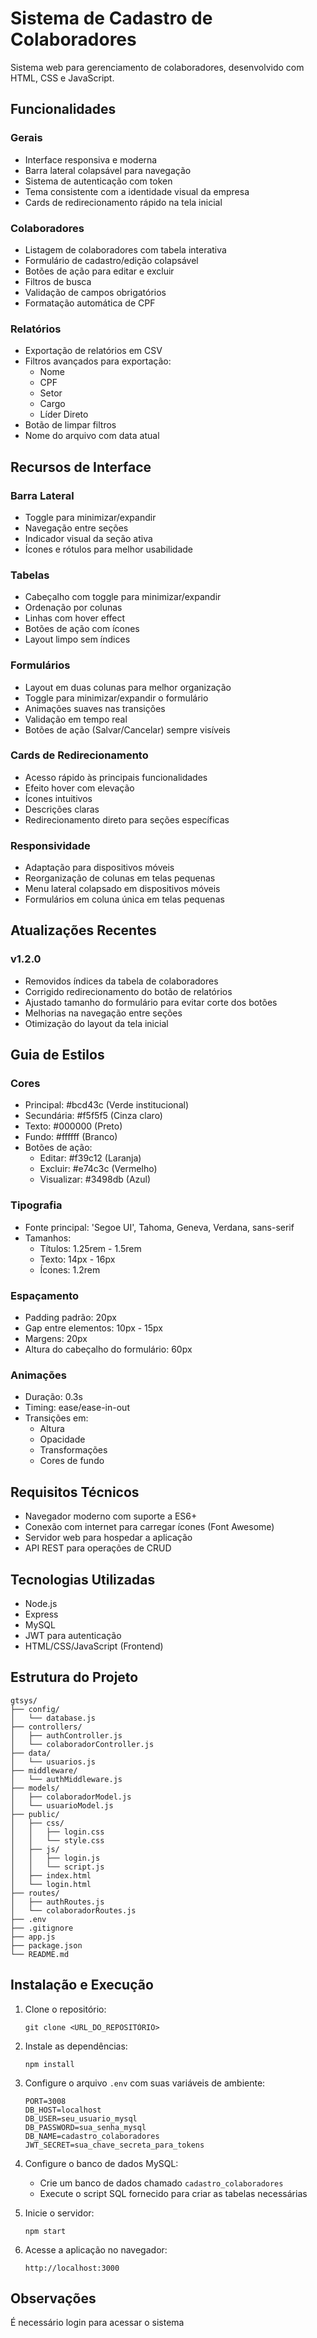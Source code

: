 # Sistema de Cadastro de Colaboradores

Sistema web para gerenciamento de colaboradores, desenvolvido com HTML, CSS e JavaScript.

## Funcionalidades

### Gerais
- Interface responsiva e moderna
- Barra lateral colapsável para navegação
- Sistema de autenticação com token
- Tema consistente com a identidade visual da empresa
- Cards de redirecionamento rápido na tela inicial

### Colaboradores
- Listagem de colaboradores com tabela interativa
- Formulário de cadastro/edição colapsável
- Botões de ação para editar e excluir
- Filtros de busca
- Validação de campos obrigatórios
- Formatação automática de CPF

### Relatórios
- Exportação de relatórios em CSV
- Filtros avançados para exportação:
  - Nome
  - CPF
  - Setor
  - Cargo
  - Líder Direto
- Botão de limpar filtros
- Nome do arquivo com data atual

## Recursos de Interface

### Barra Lateral
- Toggle para minimizar/expandir
- Navegação entre seções
- Indicador visual da seção ativa
- Ícones e rótulos para melhor usabilidade

### Tabelas
- Cabeçalho com toggle para minimizar/expandir
- Ordenação por colunas
- Linhas com hover effect
- Botões de ação com ícones
- Layout limpo sem índices

### Formulários
- Layout em duas colunas para melhor organização
- Toggle para minimizar/expandir o formulário
- Animações suaves nas transições
- Validação em tempo real
- Botões de ação (Salvar/Cancelar) sempre visíveis

### Cards de Redirecionamento
- Acesso rápido às principais funcionalidades
- Efeito hover com elevação
- Ícones intuitivos
- Descrições claras
- Redirecionamento direto para seções específicas

### Responsividade
- Adaptação para dispositivos móveis
- Reorganização de colunas em telas pequenas
- Menu lateral colapsado em dispositivos móveis
- Formulários em coluna única em telas pequenas

## Atualizações Recentes

### v1.2.0
- Removidos índices da tabela de colaboradores
- Corrigido redirecionamento do botão de relatórios
- Ajustado tamanho do formulário para evitar corte dos botões
- Melhorias na navegação entre seções
- Otimização do layout da tela inicial

## Guia de Estilos

### Cores
- Principal: #bcd43c (Verde institucional)
- Secundária: #f5f5f5 (Cinza claro)
- Texto: #000000 (Preto)
- Fundo: #ffffff (Branco)
- Botões de ação:
  - Editar: #f39c12 (Laranja)
  - Excluir: #e74c3c (Vermelho)
  - Visualizar: #3498db (Azul)

### Tipografia
- Fonte principal: 'Segoe UI', Tahoma, Geneva, Verdana, sans-serif
- Tamanhos:
  - Títulos: 1.25rem - 1.5rem
  - Texto: 14px - 16px
  - Ícones: 1.2rem

### Espaçamento
- Padding padrão: 20px
- Gap entre elementos: 10px - 15px
- Margens: 20px
- Altura do cabeçalho do formulário: 60px

### Animações
- Duração: 0.3s
- Timing: ease/ease-in-out
- Transições em:
  - Altura
  - Opacidade
  - Transformações
  - Cores de fundo

## Requisitos Técnicos
- Navegador moderno com suporte a ES6+
- Conexão com internet para carregar ícones (Font Awesome)
- Servidor web para hospedar a aplicação
- API REST para operações de CRUD

## Tecnologias Utilizadas

- Node.js
- Express
- MySQL
- JWT para autenticação
- HTML/CSS/JavaScript (Frontend)

## Estrutura do Projeto

```
gtsys/
├── config/
│   └── database.js
├── controllers/
│   ├── authController.js
│   └── colaboradorController.js
├── data/
│   └── usuarios.js
├── middleware/
│   └── authMiddleware.js
├── models/
│   ├── colaboradorModel.js
│   └── usuarioModel.js
├── public/
│   ├── css/
│   │   ├── login.css
│   │   └── style.css
│   ├── js/
│   │   ├── login.js
│   │   └── script.js
│   ├── index.html
│   └── login.html
├── routes/
│   ├── authRoutes.js
│   └── colaboradorRoutes.js
├── .env
├── .gitignore
├── app.js
├── package.json
└── README.md
```

## Instalação e Execução

1. Clone o repositório:
   ```
   git clone <URL_DO_REPOSITÓRIO>
   ```

2. Instale as dependências:
   ```
   npm install
   ```

3. Configure o arquivo `.env` com suas variáveis de ambiente:
   ```
   PORT=3008
   DB_HOST=localhost
   DB_USER=seu_usuario_mysql
   DB_PASSWORD=sua_senha_mysql
   DB_NAME=cadastro_colaboradores
   JWT_SECRET=sua_chave_secreta_para_tokens
   ```

4. Configure o banco de dados MySQL:
   - Crie um banco de dados chamado `cadastro_colaboradores`
   - Execute o script SQL fornecido para criar as tabelas necessárias

5. Inicie o servidor:
   ```
   npm start
   ```

6. Acesse a aplicação no navegador:
   ```
   http://localhost:3000
   ```

## Observações

É necessário login para acessar o sistema